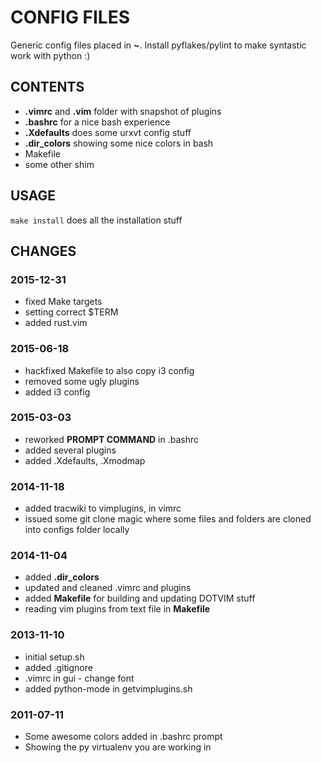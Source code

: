 # CONFIG FILES #
Generic config files placed in **~**.
Install pyflakes/pylint to make syntastic work with python :)

## CONTENTS ##
- **.vimrc** and **.vim** folder with snapshot of plugins
- **.bashrc** for a nice bash experience
- **.Xdefaults** does some urxvt config stuff
- **.dir_colors** showing some nice colors in bash
- Makefile
- some other shim

## USAGE ##
`make install` does all the installation stuff

## CHANGES ##

### 2015-12-31
* fixed Make targets
* setting correct $TERM
* added rust.vim

### 2015-06-18
* hackfixed Makefile to also copy i3 config
* removed some ugly plugins
* added i3 config

### 2015-03-03
* reworked **PROMPT COMMAND** in .bashrc
* added several plugins
* added .Xdefaults, .Xmodmap

### 2014-11-18
* added tracwiki to vimplugins, in vimrc
* issued some git clone magic where some files and folders are cloned into
  configs folder locally

### 2014-11-04
* added **.dir_colors**
* updated and cleaned .vimrc and plugins
* added **Makefile** for building and updating DOTVIM stuff
* reading vim plugins from text file in **Makefile**

### 2013-11-10
* initial setup.sh
* added .gitignore
* .vimrc in gui - change font
* added python-mode in getvimplugins.sh

### 2011-07-11
* Some awesome colors added in .bashrc prompt
* Showing the py virtualenv you are working in
